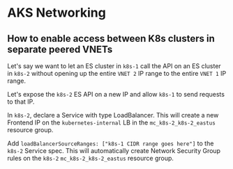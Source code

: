 # AKS Networking

## How to enable access between K8s clusters in separate peered VNETs

Let's say we want to let an ES cluster in `k8s-1` call the API on an ES cluster in `k8s-2` without opening up the entire `VNET 2` IP range to the entire `VNET 1` IP range.

Let's expose the `k8s-2` ES API on a new IP and allow `k8s-1` to send requests to that IP.

In `k8s-2`, declare a Service with type LoadBalancer. This will create a new Frontend IP on the `kubernetes-internal` LB in the `mc_k8s-2_k8s-2_eastus` resource group.

Add `loadBalancerSourceRanges: ["k8s-1 CIDR range goes here"]` to the `k8s-2` Service spec. This will automatically create Network Security Group rules on the `k8s-2` `mc_k8s-2_k8s-2_eastus` resource group.
